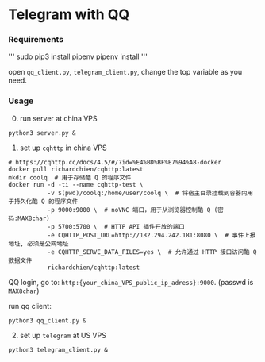 # Telegram with QQ


### Requirements
'''
sudo pip3 install pipenv
pipenv install
'''

open `qq_client.py`, `telegram_client.py`, change the top variable as you need.

### Usage
0. run server at china VPS

```
python3 server.py &
```

1. set up `cqhttp` in china VPS

```
# https://cqhttp.cc/docs/4.5/#/?id=%E4%BD%BF%E7%94%A8-docker
docker pull richardchien/cqhttp:latest
mkdir coolq  # 用于存储酷 Q 的程序文件
docker run -d -ti --name cqhttp-test \
           -v $(pwd)/coolq:/home/user/coolq \  # 将宿主目录挂载到容器内用于持久化酷 Q 的程序文件
           -p 9000:9000 \  # noVNC 端口，用于从浏览器控制酷 Q (密码:MAX8char)
           -p 5700:5700 \  # HTTP API 插件开放的端口
           -e CQHTTP_POST_URL=http://182.294.242.181:8080 \  # 事件上报地址, 必须是公网地址
           -e CQHTTP_SERVE_DATA_FILES=yes \  # 允许通过 HTTP 接口访问酷 Q 数据文件
           richardchien/cqhttp:latest
```

QQ login, go to: `http:{your_china_VPS_public_ip_adress}:9000`. (passwd is `MAX8char`)

run qq client:
```
python3 qq_client.py &
```

2. set up `telegram` at US VPS
```
python3 telegram_client.py &
```
